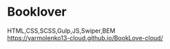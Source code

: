 # Booklover
HTML,CSS,SCSS,Gulp,JS,Swiper,BEM   
https://yarmolenko13-cloud.github.io/BookLove-cloud/

